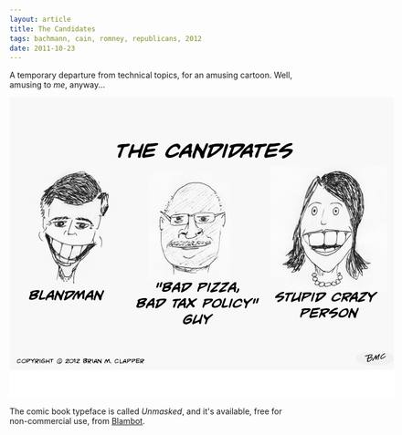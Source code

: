 ```yaml
---
layout: article
title: The Candidates
tags: bachmann, cain, romney, republicans, 2012
date: 2011-10-23
---
```


A temporary departure from technical topics, for an amusing cartoon.
Well, amusing to _me_, anyway...

<div markdown="1" style="float: center; width: 673px !important" class="image-container">
<img src="candidates-2012.png" width="673" height="525"><br clear="all"/>
</div>

The comic book typeface is called *Unmasked*, and it's available, free for
non-commercial use, from [Blambot](http://www.blambot.com/).
